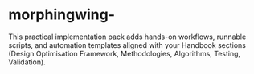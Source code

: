 # morphingwing-
This practical implementation pack adds hands-on workflows, runnable scripts, and automation templates aligned with your Handbook sections (Design Optimisation Framework, Methodologies, Algorithms, Testing, Validation).
